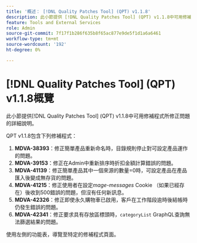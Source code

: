 ```yaml
---
title: '概述： [!DNL Quality Patches Tool] (QPT) v1.1.8'
description: 此小節提供 [!DNL Quality Patches Tool] (QPT) v1.1.8中可用修補程式所修正問題的詳細說明。
feature: Tools and External Services
role: Admin
source-git-commit: 7f17f1b286f635b8f65ac877e9de5f1d1a6a6461
workflow-type: tm+mt
source-wordcount: '192'
ht-degree: 0%

---
```


# [!DNL Quality Patches Tool] (QPT) v1.1.8概覽

此小節提供[!DNL Quality Patches Tool] (QPT) v1.1.8中可用修補程式所修正問題的詳細說明。

QPT v1.1.8包含下列修補程式：

1. **MDVA-38393**：修正簡單產品重新命名時，目錄規則停止對可設定產品運作的問題。
1. **MDVA-39153**：修正在Admin中重新排序時折扣金額計算錯誤的問題。
1. **MDVA-41139**：修正簡單產品其中一個來源的數量=0時，可設定產品在產品匯入後變成無存貨的問題。
1. **MDVA-41215**：修正使用者在設定&#x200B;*mage-messages* Cookie （如果已經存在）後收到500錯誤的問題，但沒有任何新訊息。
1. **MDVA-42326**：修正即使永久購物車已啟用，客戶在工作階段逾時後結帳時仍發生錯誤的問題。
1. **MDVA-42341**：修正要求具有存放區標頭時，`categoryList` GraphQL查詢無法篩選結果的問題。

使用左側的功能表，導覽至特定的修補程式頁面。

